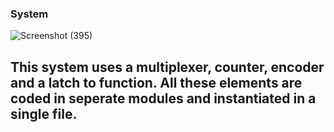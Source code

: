 ### System
![Screenshot (395)](https://github.com/VishalPV2004/NIELIT-Project/assets/125368625/c374c1b7-53d7-4bde-8b73-ef998c3185eb)

## This system uses a multiplexer, counter, encoder and a latch to function. All these elements are coded in seperate modules and instantiated in a single file.
